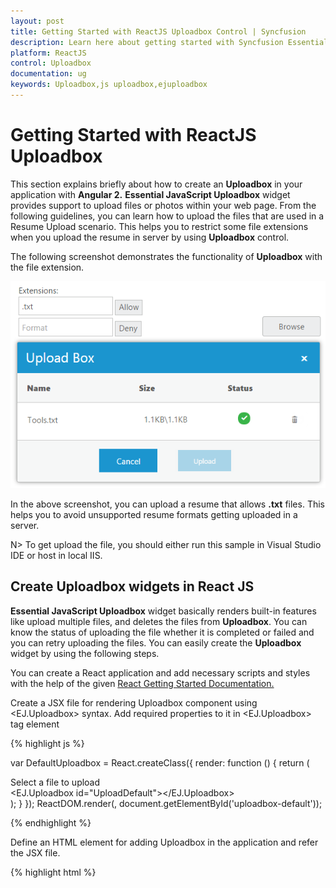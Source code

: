 ```yaml
---
layout: post
title: Getting Started with ReactJS Uploadbox Control | Syncfusion
description: Learn here about getting started with Syncfusion Essential ReactJS Uploadbox Control, its elements, and more.
platform: ReactJS
control: Uploadbox
documentation: ug
keywords: Uploadbox,js uploadbox,ejuploadbox
---
```


# Getting Started with ReactJS Uploadbox

This section explains briefly about how to create an **Uploadbox** in your application with **Angular 2.** **Essential JavaScript Uploadbox** widget provides support to upload files or photos within your web page. From the following guidelines, you can learn how to upload the files that are used in a Resume Upload scenario. This helps you to restrict some file extensions when you upload the resume in server by using **Uploadbox** control.

The following screenshot demonstrates the functionality of **Uploadbox** with the file extension.

![Getting Started with ReactJS Uploadbox](Getting-Started_images/Getting-Started_img1.png) 

In the above screenshot, you can upload a resume that allows **.txt** files. This helps you to avoid unsupported resume formats getting uploaded in a server.

N> To get upload the file, you should either run this sample in Visual Studio IDE or host in local IIS.

## Create Uploadbox widgets in React JS

**Essential JavaScript Uploadbox** widget basically renders built-in features like upload multiple files, and deletes the files from **Uploadbox**. You can know the status of uploading the file whether it is completed or failed and you can retry uploading the files.  You can easily create the **Uploadbox** widget by using the following steps.

You can create a React application and add necessary scripts and styles with the help of the given [React Getting Started Documentation.](https://help.syncfusion.com/reactjs/overview)

Create a JSX file for rendering Uploadbox component using &lt;EJ.Uploadbox&gt; syntax. Add required properties to it in &lt;EJ.Uploadbox&gt; tag element

{% highlight js %}

var DefaultUploadbox = React.createClass({
    render: function () {
        return (
            <div id="tooltip_default">
                <div class="posupload">Select a file to upload </div>
                <EJ.Uploadbox id="UploadDefault"></EJ.Uploadbox>
            </div>
           );
        }
   });
ReactDOM.render(<DefaultUploadbox />, document.getElementById('uploadbox-default'));

{% endhighlight %}

Define an HTML element for adding Uploadbox in the application and refer the JSX file.

{% highlight html %}

<div id="uploadbox-default"></div>
<script src="app/uploadbox/default.js">

{% endhighlight %}

{% highlight css %}

    <style>
       #targetElement {
        width: 500px;
        height: 500px;
        margin: 0 auto;
        }

       #UploadDefault {
        margin: 0 auto;
      }
    </style>

{% endhighlight %}

Create a new handler file (.ashx) and save it as **saveFiles.ashx** and then copy the following code into it.

{% highlight c# %}

SaveFiles.ashx

    public void ProcessRequest(HttpContext context)
    {
        string targetFolder = HttpContext.Current.Server.MapPath("uploadfiles");
        if (!Directory.Exists(targetFolder))
        {
            Directory.CreateDirectory(targetFolder);
        }
        HttpRequest request = context.Request;
        HttpFileCollection uploadedFiles = context.Request.Files;
        if (uploadedFiles != null && uploadedFiles.Count > 0)
        {
            for (int i = 0; i < uploadedFiles.Count; i++)
            {
                if (uploadedFiles[i].FileName != null && uploadedFiles[i].FileName != "")
                {
                    string fileName = uploadedFiles[i].FileName;
                    int indx = fileName.LastIndexOf("\\");
                    if (indx > -1)
                    {
                        fileName = fileName.Substring(indx + 1);
                    }
                    uploadedFiles[i].SaveAs(targetFolder + "\\" + fileName);
                }
            }
        }
    }

{% endhighlight %}

Create a new handler file (.ashx) and save it as **removeFiles.ashx** and then copy the following code into it.

{% highlight c# %}

removeFiles.ashx

    public void ProcessRequest(HttpContext context)
    {
        System.Collections.Specialized.NameValueCollection s = context.Request.Params;
        string fileName = s["fileNames"];
        string targetFolder = HttpContext.Current.Server.MapPath("uploadfiles");
        if (Directory.Exists(targetFolder))
        {
            string physicalPath = targetFolder + "\\" + fileName;
            if (System.IO.File.Exists(physicalPath))
            {
                System.IO.File.Delete(physicalPath);
            }
        }
    }

{% endhighlight %}

Add the following code example to assign saveUrl and removeUrl for Uploadbox

{% highlight html %}

var DefaultUploadbox = React.createClass({
    render: function () {
        return (
            <div id="tooltip_default">
                <div class="posupload">Select a file to upload </div>
                <EJ.Uploadbox id="UploadDefault" saveUrl= {savefiles} removeUrl= {removefiles}></EJ.Uploadbox>
            </div>
           );
        }
   });
ReactDOM.render(<DefaultUploadbox />, document.getElementById('uploadbox-default'));

{% endhighlight %}

The following screenshot displays an **Uploadbox** control.

![Upload the file in ReactJS Uploadbox](Getting-Started_images/Getting-Started_img2.png) 

After you upload the files, the following screen shot is displayed. 

![Displays Uploadbox in ReactJS](Getting-Started_images/Getting-Started_img3.png) 

N> The above screenshot displays the Uploadbox control that shows the files are uploaded successfully.

## Set Restriction for File Extension

In a real-time scenario, some file extensions are restricted. You can allow files and restrict files by using the following two properties **extensionsAllow** and **extensionsDeny** enabled in **Uploadbox**. 

N> The SaveUrl and RemoveUrl are the same as above (see step 4)

Add input elements to create elements for file extension.

N> Add the following input elements and two button elements to give file extensions that should support uploading. 

{% highlight js %}

var DefaultUploadbox = React.createClass({
    function onClickAllow(args){
        var uploadobject = $("#uploadDefault").data("ejUploadbox");
        uploadobject.option('extensionsAllow', $("#fileallow").val());
        uploadobject.option('extensionsDeny', "");
    }
    function onclickDeny(){
        var uploadobject = $("#uploadDefault").data("ejUploadbox");
        uploadobject.option('extensionsAllow', "");
        uploadobject.option('extensionsDeny', $("#filedeny").val());
    }
    render: function () {
        return (
            <div id="uploadbox_default"><table id="uploadTable">
        <tr>
            <td>
                Extensions:
            </td>

        </tr>
        <tr>
            <td>
                <input type="text" id="fileallow" class="ejinputtext" placeholder="Format" />
                <input ej-button type="submit" name="allow" value="Allow" click={onClickAllow} />
            </td>

        </tr>
        <tr>
            <td>
                <input type="text" id="filedeny" class="ejinputtext" placeholder="Format" />
                <input ej-button type="submit" name="deny" value="Deny" click={onclickDeny} />
            </td>
            <td>
                <div>Select a file to upload</div>
                <div style="width:100px;height:35px;"> 
                <EJ.Uploadbox id="UploadDefault" saveUrl= {savefiles} removeUrl= {removefiles}></EJ.Uploadbox>
            </td>
            </tr>
        </table>
        </div>
           );
        }
   });
ReactDOM.render(<DefaultUploadbox />, document.getElementById('uploadbox-default'));

{% endhighlight %}

Add the given styles to display the **Uploadbox** with margin alignments.

{% highlight css %}

    <style>
      #targetElement {
        width: 520px;
        height: 500px;
        margin: 0 auto;
       }
      #UploadDefault {
        float: right;
      }
      #uploadTable {
        width: 100%;
       }
      #fileallow, #filedeny {
        width: 150px;
        height: 20px;
        padding: 5px;
      }
    </style> 

{% endhighlight %}

N> You can restrict one or more files at a time by giving it as .html,.txt

The following screenshot displays an **Uploadbox** control with the file extension.

![File extension in ReactJS Uploadbox](Getting-Started_images/Getting-Started_img4.png) 

The above screenshot shows the **Uploadbox** that allows “**.txt”** file formats. You can give  number of  file formats in both allow and deny textbox elements.

## Upload Multiple Files

You can click the **Browse** button and select  files to upload multiple files in **Uploadbox** control. You can see the selected files in **Uploadbox** control and you can upload all the files.

The following screenshot displays an **Uploadbox** control with multiple files.

![Upload multiple files in ReactJS Uploadbox](Getting-Started_images/Getting-Started_img5.png) 

